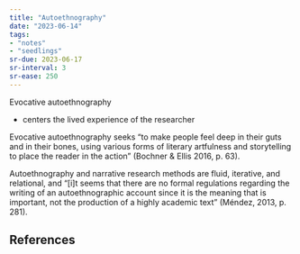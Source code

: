 ```yaml
---
title: "Autoethnography"
date: "2023-06-14"
tags:
- "notes"
- "seedlings"
sr-due: 2023-06-17
sr-interval: 3
sr-ease: 250
---
```


Evocative autoethnography
- centers the lived experience of the researcher

Evocative autoethnography seeks “to make people feel deep in their guts and in their bones, using various forms of literary artfulness and storytelling to place the reader in the action” (Bochner & Ellis 2016, p. 63).

Autoethnography and narrative research methods are fluid, iterative, and relational, and “[i]t seems that there are no formal regulations regarding the writing of an autoethnographic account since it is the meaning that is important, not the production of a highly academic text” (Méndez, 2013, p. 281).

## References